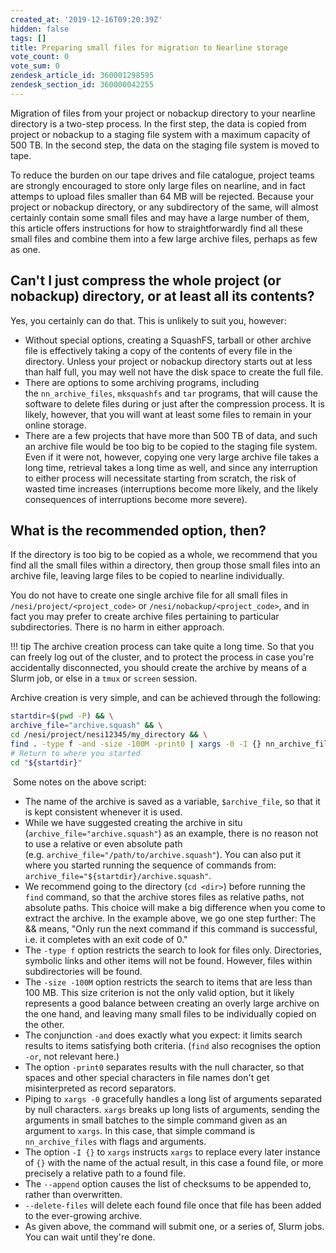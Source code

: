 ```yaml
---
created_at: '2019-12-16T09:20:39Z'
hidden: false
tags: []
title: Preparing small files for migration to Nearline storage
vote_count: 0
vote_sum: 0
zendesk_article_id: 360001298595
zendesk_section_id: 360000042255
---
```



Migration of files from your project or nobackup directory to your
nearline directory is a two-step process. In the first step, the data is
copied from project or nobackup to a staging file system with a maximum
capacity of 500 TB. In the second step, the data on the staging file
system is moved to tape.

To reduce the burden on our tape drives and file catalogue, project
teams are strongly encouraged to store only large files on nearline, and
in fact attemps to upload files smaller than 64 MB will be rejected.
Because your project or nobackup directory, or any subdirectory of the
same, will almost certainly contain some small files and may have a
large number of them, this article offers instructions for how to
straightforwardly find all these small files and combine them into a few
large archive files, perhaps as few as one.

## Can't I just compress the whole project (or nobackup) directory, or at least all its contents?

Yes, you certainly can do that. This is unlikely to suit you, however:

- Without special options, creating a SquashFS, tarball or other
  archive file is effectively taking a copy of the contents of every
  file in the directory. Unless your project or nobackup directory
  starts out at less than half full, you may well not have the disk
  space to create the full file.
- There are options to some archiving programs, including
  the `nn_archive_files`, `mksquashfs` and `tar` programs, that will
  cause the software to delete files during or just after the
  compression process. It is likely, however, that you will want at
  least some files to remain in your online storage.
- There are a few projects that have more than 500 TB of data, and
  such an archive file would be too big to be copied to the staging
  file system. Even if it were not, however, copying one very large
  archive file takes a long time, retrieval takes a long time as well,
  and since any interruption to either process will necessitate
  starting from scratch, the risk of wasted time increases
  (interruptions become more likely, and the likely consequences of
  interruptions become more severe).

## What is the recommended option, then?

If the directory is too big to be copied as a whole, we recommend that
you find all the small files within a directory, then group those small
files into an archive file, leaving large files to be copied to nearline
individually.

You do not have to create one single archive file for all small files in
`/nesi/project/<project_code>` or `/nesi/nobackup/<project_code>`, and
in fact you may prefer to create archive files pertaining to particular
subdirectories. There is no harm in either approach.

!!! tip
    The archive creation process can take quite a long time. So that you
    can freely log out of the cluster, and to protect the process in case
    you're accidentally disconnected, you should create the archive by
    means of a Slurm job, or else in a `tmux` or `screen` session.

Archive creation is very simple, and can be achieved through the
following:

``` sh
startdir=$(pwd -P) && \
archive_file="archive.squash" && \
cd /nesi/project/nesi12345/my_directory && \
find . -type f -and -size -100M -print0 | xargs -0 -I {} nn_archive_files -p nesi12345 -t <time-limit> -n <num-processors> --verify --append --delete-files -- {} "${archive_file}"
# Return to where you started
cd "${startdir}"
```

 Some notes on the above script:

- The name of the archive is saved as a variable, `$archive_file`, so
  that it is kept consistent whenever it is used.
- While we have suggested creating the archive in situ
  (`archive_file="archive.squash"`) as an example, there is no reason
  not to use a relative or even absolute path
  (e.g. `archive_file="/path/to/archive.squash"`). You can also put it
  where you started running the sequence of commands from:
  `archive_file="${startdir}/archive.squash"`.
- We recommend going to the directory (`cd <dir>`) before running the
  `find` command, so that the archive stores files as relative paths,
  not absolute paths. This choice will make a big difference when you
  come to extract the archive. In the example above, we go one step
  further: The && means, "Only run the next command if this command is
  successful, i.e. it completes with an exit code of 0."
- The `-type f` option restricts the search to look for files only.
  Directories, symbolic links and other items will not be found.
  However, files within subdirectories will be found.
- The `-size -100M` option restricts the search to items that are less
  than 100 MB. This size criterion is not the only valid option, but
  it likely represents a good balance between creating an overly large
  archive on the one hand, and leaving many small files to be
  individually copied on the other.
- The conjunction `-and` does exactly what you expect: it limits
  search results to items satisfying both criteria. (`find` also
  recognises the option `-or`, not relevant here.)
- The option `-print0` separates results with the null character, so
  that spaces and other special characters in file names don't get
  misinterpreted as record separators.
- Piping to `xargs -0` gracefully handles a long list of arguments
  separated by null characters. `xargs` breaks up long lists of
  arguments, sending the arguments in small batches to the simple
  command given as an argument to `xargs`. In this case, that simple
  command is `nn_archive_files` with flags and arguments.
- The option `-I {}` to `xargs` instructs `xargs` to replace every
  later instance of `{}` with the name of the actual result, in this
  case a found file, or more precisely a relative path to a found
  file.
- The `--append` option causes the list of checksums to be appended
  to, rather than overwritten.
- `--delete-files` will delete each found file once that file has been
  added to the ever-growing archive.
- As given above, the command will submit one, or a series of, Slurm
  jobs. You can wait until they're done.
